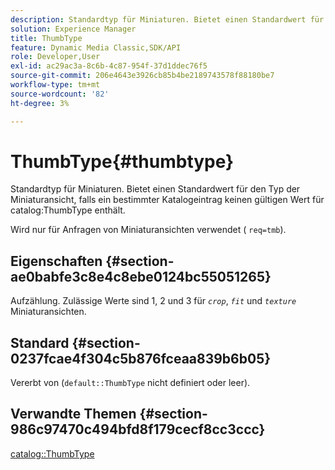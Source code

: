 ```yaml
---
description: Standardtyp für Miniaturen. Bietet einen Standardwert für den Typ der Miniaturansicht, falls ein bestimmter Katalogdatensatz keinen gültigen ThumbType-Katalogwert enthält.
solution: Experience Manager
title: ThumbType
feature: Dynamic Media Classic,SDK/API
role: Developer,User
exl-id: ac29ac3a-8c6b-4c87-954f-37d1ddec76f5
source-git-commit: 206e4643e3926cb85b4be2189743578f88180be7
workflow-type: tm+mt
source-wordcount: '82'
ht-degree: 3%

---
```


# ThumbType{#thumbtype}

Standardtyp für Miniaturen. Bietet einen Standardwert für den Typ der Miniaturansicht, falls ein bestimmter Katalogeintrag keinen gültigen Wert für catalog:ThumbType enthält.

Wird nur für Anfragen von Miniaturansichten verwendet ( `req=tmb`).

## Eigenschaften {#section-ae0babfe3c8e4c8ebe0124bc55051265}

Aufzählung. Zulässige Werte sind 1, 2 und 3 für *`crop`*, *`fit`* und *`texture`* Miniaturansichten.

## Standard {#section-0237fcae4f304c5b876fceaa839b6b05}

Vererbt von (`default::ThumbType` nicht definiert oder leer).

## Verwandte Themen {#section-986c97470c494bfd8f179cecf8cc3ccc}

[catalog::ThumbType](../../../../../is-api/image-catalog/image-serving-api-ref/c-image-catalog-reference/c-image-svg-data-reference/c-image-data-reference/r-thumbtype-cat.md#reference-41149ddffc8749cba2f8d9c8e2611e03)
